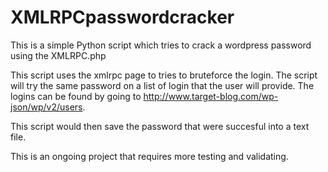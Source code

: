 # XMLRPCpasswordcracker
This is a simple Python script which tries to crack a wordpress password using the XMLRPC.php

This script uses the xmlrpc page to tries to bruteforce the login. The script
will try the same password on a list of login that the user will provide. The logins can be found 
by going to http://www.target-blog.com/wp-json/wp/v2/users.

This script would then save the password that were succesful into a text file.

This is an ongoing project that requires more testing and validating.

